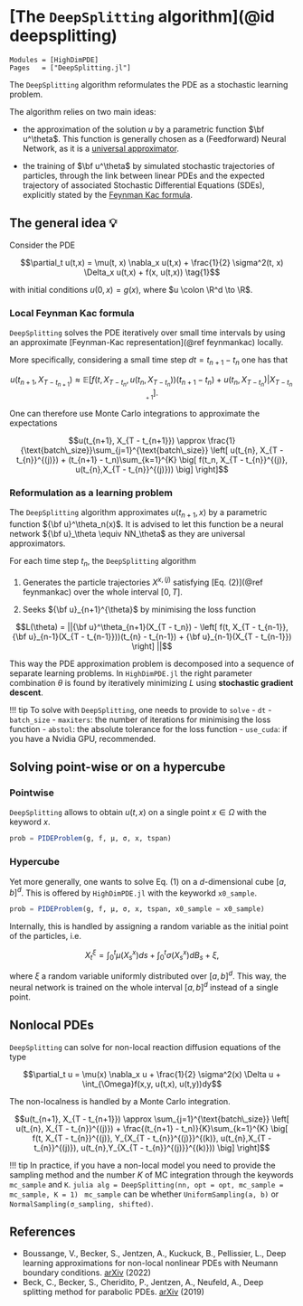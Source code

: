 # [The `DeepSplitting` algorithm](@id deepsplitting)

```@autodocs
Modules = [HighDimPDE]
Pages   = ["DeepSplitting.jl"]
```

The `DeepSplitting` algorithm reformulates the PDE as a stochastic learning problem.

The algorithm relies on two main ideas:

- the approximation of the solution $u$ by a parametric function $\bf u^\theta$. This function is generally chosen as a (Feedforward) Neural Network, as it is a [universal approximator](https://en.wikipedia.org/wiki/Universal_approximation_theorem).

- the training of $\bf u^\theta$ by simulated stochastic trajectories of particles, through the link between linear PDEs and the expected trajectory of associated Stochastic Differential Equations (SDEs), explicitly stated by the [Feynman Kac formula](https://en.wikipedia.org/wiki/Feynman–Kac_formula).

## The general idea 💡
Consider the PDE
```math
\partial_t u(t,x) = \mu(t, x) \nabla_x u(t,x) + \frac{1}{2} \sigma^2(t, x) \Delta_x u(t,x) + f(x, u(t,x)) \tag{1}
```
with initial conditions $u(0, x) = g(x)$, where $u \colon \R^d \to \R$. 

### Local Feynman Kac formula
`DeepSplitting` solves the PDE iteratively over small time intervals by using an approximate [Feynman-Kac representation](@ref feynmankac) locally.

More specifically, considering a small time step $dt = t_{n+1} - t_n$ one has that
```math
u(t_{n+1}, X_{T - t_{n+1}}) \approx \mathbb{E} \left[ f(t, X_{T - t_{n}}, u(t_{n},X_{T - t_{n}}))(t_{n+1} - t_n) + u(t_{n}, X_{T - t_{n}}) | X_{T - t_{n+1}}\right] \tag{3}.
```
One can therefore use Monte Carlo integrations to approximate the expectations
```math
u(t_{n+1}, X_{T - t_{n+1}}) \approx \frac{1}{\text{batch\_size}}\sum_{j=1}^{\text{batch\_size}} \left[ u(t_{n}, X_{T - t_{n}}^{(j)}) + (t_{n+1} - t_n)\sum_{k=1}^{K} \big[ f(t_n, X_{T - t_{n}}^{(j)}, u(t_{n},X_{T - t_{n}}^{(j)})) \big] \right]
```


### Reformulation as a learning problem
The `DeepSplitting` algorithm approximates $u(t_{n+1}, x)$ by a parametric function ${\bf u}^\theta_n(x)$. It is advised to let this function be a neural network ${\bf u}_\theta \equiv NN_\theta$ as they are universal approximators.

For each time step $t_n$, the `DeepSplitting` algorithm 

1. Generates the particle trajectories $X^{x, (j)}$ satisfying [Eq. (2)](@ref feynmankac) over the whole interval $[0,T]$.

2. Seeks ${\bf u}_{n+1}^{\theta}$  by minimising the loss function

```math
L(\theta) = ||{\bf u}^\theta_{n+1}(X_{T - t_n}) - \left[ f(t, X_{T - t_{n-1}}, {\bf u}_{n-1}(X_{T - t_{n-1}}))(t_{n} - t_{n-1}) + {\bf u}_{n-1}(X_{T - t_{n-1}}) \right] ||
```
This way the PDE approximation problem is decomposed into a sequence of separate learning problems.
In `HighDimPDE.jl` the right parameter combination $\theta$ is found by iteratively minimizing $L$ using **stochastic gradient descent**.

!!! tip
    To solve with `DeepSplitting`, one needs to provide to `solve`
    - `dt`
    - `batch_size`
    - `maxiters`: the number of iterations for minimising the loss function
    - `abstol`: the absolute tolerance for the loss function
    - `use_cuda`: if you have a Nvidia GPU, recommended.

## Solving point-wise or on a hypercube

### Pointwise
`DeepSplitting` allows to obtain $u(t,x)$ on a single point  $x \in \Omega$ with the keyword $x$.

```julia
prob = PIDEProblem(g, f, μ, σ, x, tspan)
```

### Hypercube
Yet more generally, one wants to solve Eq. (1) on a $d$-dimensional cube $[a,b]^d$. This is offered by `HighDimPDE.jl` with the keyworkd `x0_sample`.

```julia
prob = PIDEProblem(g, f, μ, σ, x, tspan, x0_sample = x0_sample)
```
Internally, this is handled by assigning a random variable as the initial point of the particles, i.e.
```math
X_t^\xi = \int_0^t \mu(X_s^x)ds + \int_0^t\sigma(X_s^x)dB_s + \xi,
```
where $\xi$ a random variable uniformly distributed over $[a,b]^d$. This way, the neural network is trained on the whole interval $[a,b]^d$ instead of a single point.

## Nonlocal PDEs
`DeepSplitting` can solve for non-local reaction diffusion equations of the type
```math
\partial_t u = \mu(x) \nabla_x u + \frac{1}{2} \sigma^2(x) \Delta u + \int_{\Omega}f(x,y, u(t,x), u(t,y))dy
```

The non-localness is handled by a Monte Carlo integration.

```math
u(t_{n+1}, X_{T - t_{n+1}}) \approx \sum_{j=1}^{\text{batch\_size}} \left[ u(t_{n}, X_{T - t_{n}}^{(j)}) + \frac{(t_{n+1} - t_n)}{K}\sum_{k=1}^{K} \big[ f(t, X_{T - t_{n}}^{(j)}, Y_{X_{T - t_{n}}^{(j)}}^{(k)}, u(t_{n},X_{T - t_{n}}^{(j)}), u(t_{n},Y_{X_{T - t_{n}}^{(j)}}^{(k)})) \big] \right]
```

!!! tip 
    In practice, if you have a non-local model you need to provide the sampling method and the number $K$ of MC integration through the keywords `mc_sample` and `K`. 
    ```julia
    alg = DeepSplitting(nn, opt = opt, mc_sample = mc_sample, K = 1)
    ```
    `mc_sample` can be whether `UniformSampling(a, b)` or ` NormalSampling(σ_sampling, shifted)`.

## References
- Boussange, V., Becker, S., Jentzen, A., Kuckuck, B., Pellissier, L., Deep learning approximations for non-local nonlinear PDEs with Neumann boundary conditions. [arXiv](https://arxiv.org/abs/2205.03672) (2022)
- Beck, C., Becker, S., Cheridito, P., Jentzen, A., Neufeld, A., Deep splitting method for parabolic PDEs. [arXiv](https://arxiv.org/abs/1907.03452) (2019)
